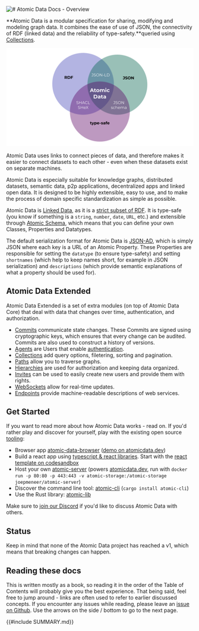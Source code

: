 ![# Atomic Data Docs - Overview](assets/atomic_data_logo_stroke.svg)

**Atomic Data is a modular specification for sharing, modifying and modeling graph data. It combines the ease of use of JSON, the connectivity of RDF (linked data) and the reliability of type-safety.**queried using [Collections](schema/collections.md).

![Venn diagram showing Atomic Data is the combination of JSON, RDF and Type-Safety](assets/venn.svg)

Atomic Data uses links to connect pieces of data, and therefore makes it easier to connect datasets to each other - even when these datasets exist on separate machines.

Atomic Data is especially suitable for knowledge graphs, distributed datasets, semantic data, p2p applications, decentralized apps and linked open data.
It is designed to be highly extensible, easy to use, and to make the process of domain specific standardization as simple as possible.

Atomic Data is [Linked Data](https://ontola.io/what-is-linked-data/), as it is a [strict subset of RDF](interoperability/rdf.md).
It is type-safe (you know if something is a `string`, `number`, `date`, `URL`, etc.) and extensible through [Atomic Schema](schema/intro.md), which means that you can define your own Classes, Properties and Datatypes.

The default serialization format for Atomic Data is [JSON-AD](core/json-ad.md), which is simply JSON where each key is a URL of an Atomic Property.
These Properties are responsible for setting the `datatype` (to ensure type-safety) and setting `shortnames` (which help to keep names short, for example in JSON serialization) and `descriptions` (which provide semantic explanations of what a property should be used for).

## Atomic Data Extended

Atomic Data Extended is a set of extra modules (on top of Atomic Data Core) that deal with data that changes over time, authentication, and authorization.

- [Commits](commits/intro.md) communicate state changes. These Commits are signed using cryptographic keys, which ensures that every change can be audited. Commits are also used to construct a history of versions.
- [Agents](agents.md) are Users that enable [authentication](authentication.md).
- [Collections](schema/collections.md) add query options, filetering, sorting and pagination.
- [Paths](core/paths.md) allow you to traverse graphs.
- [Hierarchies](hierarchy.md) are used for authorization and keeping data organized.
- [Invites](invitations.md) can be used to easily create new users and provide them with rights.
- [WebSockets](websockets.md) allow for real-time updates.
- [Endpoints](endpoints.md) provide machine-readable descriptions of web services.

## Get Started

If you want to read more about how Atomic Data works - read on.
If you'd rather play and discover for yourself, play with the existing open source [tooling](tooling.md):

- Browser app [atomic-data-browser](https://github.com/joepio/atomic-data-browser) ([demo on atomicdata.dev](https://atomicdata.dev))
- Build a react app using [typescript & react libraries](https://github.com/joepio/atomic-data-ts). Start with the [react template on codesandbox](https://codesandbox.io/s/atomic-data-react-template-4y9qu?file=/src/MyResource.tsx)
- Host your own [atomic-server](https://github.com/joepio/atomic) (powers [atomicdata.dev](https://atomicdata.dev), run with `docker run -p 80:80 -p 443:443 -v atomic-storage:/atomic-storage joepmeneer/atomic-server`)
- Discover the command line tool: [atomic-cli](https://github.com/joepio/atomic) (`cargo install atomic-cli`)
- Use the Rust library: [atomic-lib](https://github.com/joepio/atomic)

Make sure to [join our Discord](https://discord.gg/a72Rv2P) if you'd like to discuss Atomic Data with others.

## Status

Keep in mind that none of the Atomic Data project has reached a v1, which means that breaking changes can happen.

## Reading these docs

This is written mostly as a book, so reading it in the order of the Table of Contents will probably give you the best experience.
That being said, feel free to jump around - links are often used to refer to earlier discussed concepts.
If you encounter any issues while reading, please leave an [issue on Github](https://github.com/ontola/atomic-data/issues).
Use the arrows on the side / bottom to go to the next page.

{{#include SUMMARY.md}}
